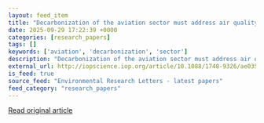 ```yaml
---
layout: feed_item
title: "Decarbonization of the aviation sector must address air quality concerns"
date: 2025-09-29 17:22:39 +0000
categories: [research_papers]
tags: []
keywords: ['aviation', 'decarbonization', 'sector']
description: "Decarbonization of the aviation sector must address air quality concerns"
external_url: http://iopscience.iop.org/article/10.1088/1748-9326/ae0350
is_feed: true
source_feed: "Environmental Research Letters - latest papers"
feed_category: "research_papers"
---
```




[Read original article](http://iopscience.iop.org/article/10.1088/1748-9326/ae0350)
